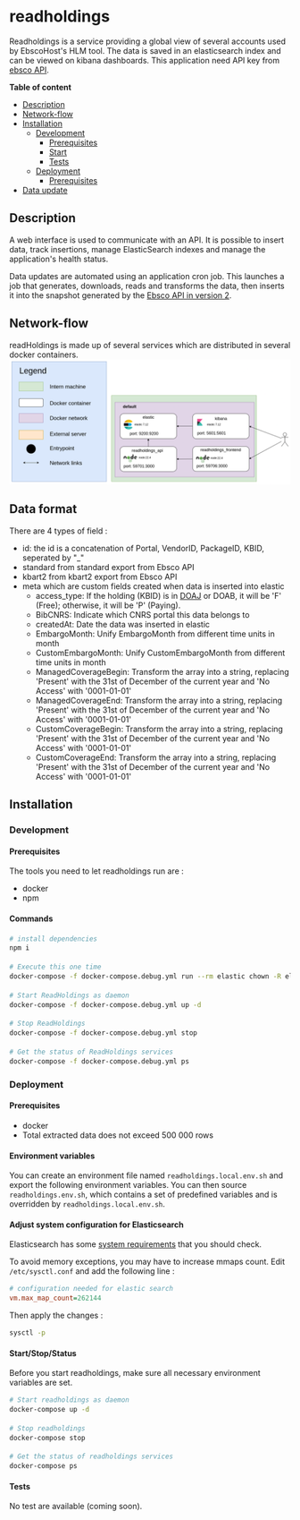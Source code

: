 # readholdings

Readholdings is a service providing a global view of several accounts used by EbscoHost's HLM tool. The data is saved in an elasticsearch index and can be viewed on kibana dashboards. This application need API key from [ebsco API](https://developer.ebsco.com/knowledge-services/docs/holdingsiq-overview).

**Table of content**
- [Description](#Description)
- [Network-flow](#Network-flow)
- [Installation](#Installation)
    - [Development](#Development)
        - [Prerequisites](#Prerequisites)
        - [Start](#Start)
        - [Tests](#Tests)
    - [Deployment](#Deployment)
      - [Prerequisites](#Prerequisites)
- [Data update](#Data-update)

## Description

A web interface is used to communicate with an API. It is possible to insert data, track insertions, manage ElasticSearch indexes and manage the application's health status.

Data updates are automated using an application cron job. This launches a job that generates, downloads, reads and transforms the data, then inserts it into the snapshot generated by the [Ebsco API in version 2](https://developer.ebsco.com/knowledge-services/reference/getcustidexports).

## Network-flow

readHoldings is made up of several services which are distributed in several docker containers.
![Network-flow](./docs/network-flow.png)

## Data format

There are 4 types of field : 
- id: the id is a concatenation of Portal, VendorID, PackageID, KBID, seperated by "_"
- standard from standard export from Ebsco API
- kbart2 from kbart2 export from Ebsco API
- meta which are custom fields created when data is inserted into elastic
    - access_type: If the holding (KBID) is in [DOAJ](https://doaj.org/apply/guide/#basic-criteria-for-inclusion) or DOAB, it will be 'F' (Free); otherwise, it will be 'P' (Paying).
    - BibCNRS: Indicate which CNRS portal this data belongs to
    - createdAt: Date the data was inserted in elastic
    - EmbargoMonth: Unify EmbargoMonth from different time units in month
    - CustomEmbargoMonth: Unify CustomEmbargoMonth from different time units in month
    - ManagedCoverageBegin: Transform the array into a string, replacing 'Present' with the 31st of December of the current year and 'No Access' with '0001-01-01'
    - ManagedCoverageEnd: Transform the array into a string, replacing 'Present' with the 31st of December of the current year and 'No Access' with '0001-01-01'
    - CustomCoverageBegin: Transform the array into a string, replacing 'Present' with the 31st of December of the current year and 'No Access' with '0001-01-01'
    - CustomCoverageEnd: Transform the array into a string, replacing 'Present' with the 31st of December of the current year and 'No Access' with '0001-01-01'


## Installation

### Development

#### Prerequisites

The tools you need to let readholdings run are :
* docker
* npm

#### Commands 

```bash
# install dependencies
npm i

# Execute this one time
docker-compose -f docker-compose.debug.yml run --rm elastic chown -R elasticsearch /usr/share/elasticsearch/ 

# Start ReadHoldings as daemon
docker-compose -f docker-compose.debug.yml up -d

# Stop ReadHoldings
docker-compose -f docker-compose.debug.yml stop

# Get the status of ReadHoldings services
docker-compose -f docker-compose.debug.yml ps
```

### Deployment

#### Prerequisites

* docker
* Total extracted data does not exceed 500 000 rows

#### Environment variables

You can create an environment file named `readholdings.local.env.sh` and export the following environment variables. You can then source `readholdings.env.sh`, which contains a set of predefined variables and is overridden by `readholdings.local.env.sh`.

#### Adjust system configuration for Elasticsearch

Elasticsearch has some [system requirements](https://www.elastic.co/guide/en/elasticsearch/reference/current/system-config.html) that you should check.

To avoid memory exceptions, you may have to increase mmaps count. Edit `/etc/sysctl.conf` and add the following line :

```ini
# configuration needed for elastic search
vm.max_map_count=262144
```
Then apply the changes : 
```bash
sysctl -p
```
#### Start/Stop/Status

Before you start readholdings, make sure all necessary environment variables are set.

```bash
# Start readholdings as daemon
docker-compose up -d

# Stop readholdings
docker-compose stop

# Get the status of readholdings services
docker-compose ps
```

#### Tests

No test are available (coming soon).
